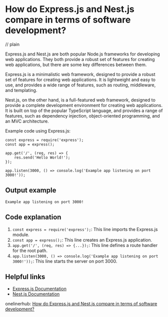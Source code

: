 # How do Express.js and Nest.js compare in terms of software development?
// plain

Express.js and Nest.js are both popular Node.js frameworks for developing web applications. They both provide a robust set of features for creating web applications, but there are some key differences between them.

Express.js is a minimalistic web framework, designed to provide a robust set of features for creating web applications. It is lightweight and easy to use, and provides a wide range of features, such as routing, middleware, and templating.

Nest.js, on the other hand, is a full-featured web framework, designed to provide a complete development environment for creating web applications. It is built on top of the popular TypeScript language, and provides a range of features, such as dependency injection, object-oriented programming, and an MVC architecture.

Example code using Express.js:
```
const express = require('express');
const app = express();

app.get('/', (req, res) => {
    res.send('Hello World!');
});

app.listen(3000, () => console.log('Example app listening on port 3000!'));
```

## Output example

```Example app listening on port 3000!```

## Code explanation

1. `const express = require('express');`: This line imports the Express.js module.
2. `const app = express();`: This line creates an Express.js application.
3. `app.get('/', (req, res) => {...});`: This line defines a route handler for the root path.
4. `app.listen(3000, () => console.log('Example app listening on port 3000!'));`: This line starts the server on port 3000.

## Helpful links
- [Express.js Documentation](https://expressjs.com/en/4x/api.html)
- [Nest.js Documentation](https://docs.nestjs.com/)

onelinerhub: [How do Express.js and Nest.js compare in terms of software development?](https://onelinerhub.com/expressjs/how-do-express-js-and-nest-js-compare-in-terms-of-software-development)